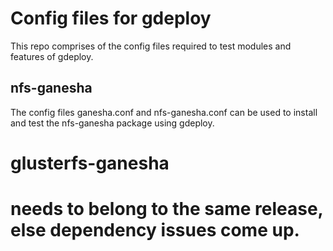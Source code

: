 Config files for gdeploy
========================

This repo comprises of the config files required to test
modules and features of gdeploy.

nfs-ganesha
-----------
The config files ganesha.conf and nfs-ganesha.conf can be used to install
and test the nfs-ganesha package using gdeploy.

# glusterfs-ganesha
# needs to belong to the same release, else dependency issues come up.
